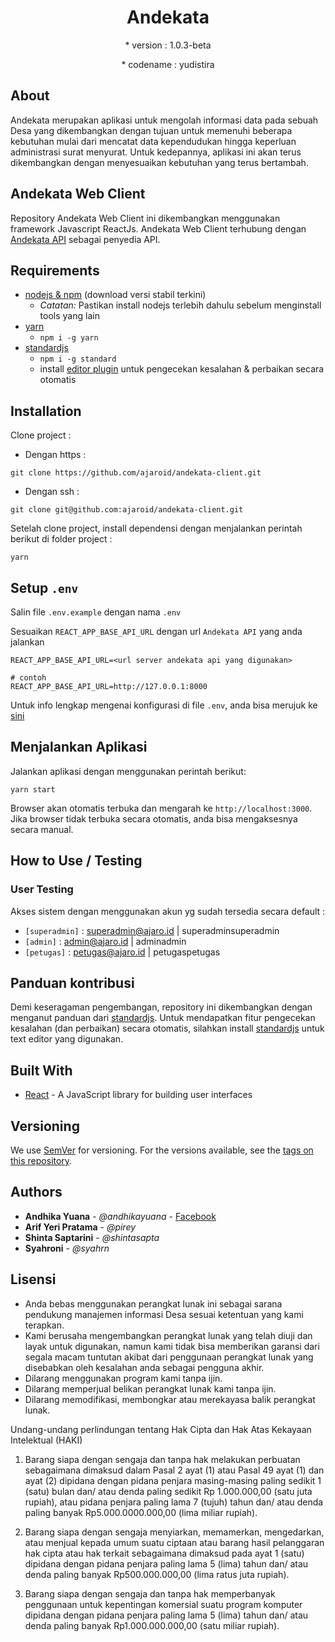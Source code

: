 
<h1 align="center">Andekata</h1>
<p align="center">* version : 1.0.3-beta</p>
<p align="center">* codename : yudistira</p>

## About

Andekata merupakan aplikasi untuk mengolah informasi data pada sebuah Desa yang dikembangkan dengan tujuan untuk memenuhi beberapa kebutuhan mulai dari mencatat data kependudukan hingga keperluan administrasi surat menyurat. Untuk kedepannya, aplikasi ini akan terus dikembangkan dengan menyesuaikan kebutuhan yang terus bertambah.

## Andekata Web Client 

Repository Andekata Web Client ini dikembangkan menggunakan framework Javascript ReactJs. Andekata Web Client terhubung dengan [Andekata API](https://github.com/ajaroid/andekata-api) sebagai penyedia API.

## Requirements

* [nodejs & npm](https://nodejs.org) (download versi stabil terkini) 
    - *Catatan:* Pastikan install nodejs terlebih dahulu sebelum menginstall tools yang lain
* [yarn](https://yarnpkg.com)
    - `npm i -g yarn`
* [standardjs](https://standardjs.com) 
    - `npm i -g standard`
    - install [editor plugin](https://standardjs.com/#are-there-text-editor-plugins) untuk pengecekan kesalahan & perbaikan secara otomatis

## Installation

Clone project :

* Dengan https :

```
git clone https://github.com/ajaroid/andekata-client.git
```

* Dengan ssh :

```
git clone git@github.com:ajaroid/andekata-client.git
```

Setelah clone project, install dependensi dengan menjalankan perintah berikut di folder project :
```
yarn
```

## Setup `.env`

Salin file `.env.example` dengan nama `.env`

Sesuaikan `REACT_APP_BASE_API_URL` dengan url `Andekata API` yang anda jalankan

```
REACT_APP_BASE_API_URL=<url server andekata api yang digunakan>

# contoh
REACT_APP_BASE_API_URL=http://127.0.0.1:8000
```

Untuk info lengkap mengenai konfigurasi di file `.env`, anda bisa merujuk ke [sini](https://github.com/facebookincubator/create-react-app/blob/master/packages/react-scripts/template/README.md#adding-custom-environment-variables)


## Menjalankan Aplikasi

Jalankan aplikasi dengan menggunakan perintah berikut:

```
yarn start
``` 

Browser akan otomatis terbuka dan mengarah ke `http://localhost:3000`. Jika browser tidak terbuka secara otomatis, anda bisa mengaksesnya secara manual.

## How to Use / Testing

### User Testing

Akses sistem dengan menggunakan akun yg sudah tersedia secara default :

- `[superadmin]` : superadmin@ajaro.id | superadminsuperadmin
- `[admin]` : admin@ajaro.id | adminadmin
- `[petugas]` : petugas@ajaro.id | petugaspetugas


## Panduan kontribusi

Demi keseragaman pengembangan, repository ini dikembangkan dengan menganut panduan dari [standardjs](https://standardjs.com/rules.html).
Untuk mendapatkan fitur pengecekan kesalahan (dan perbaikan) secara otomatis, silahkan install [standardjs](https://standardjs.com/#are-there-text-editor-plugins) untuk text editor yang digunakan.

## Built With

* [React](https://reactjs.org/) - A JavaScript library for building user interfaces

## Versioning

We use [SemVer](http://semver.org/) for versioning. For the versions available, see the [tags on this repository](https://gitlab.com/ajaro-id/simdes/simdes-api/tags).

## Authors

* **Andhika Yuana** - *@andhikayuana* - [Facebook](https://www.facebook.com/yuana.andhika)
* **Arif Yeri Pratama** - *@pirey*
* **Shinta Saptarini** - *@shintasapta*
* **Syahroni** - *@syahrn*

## Lisensi 

* Anda bebas menggunakan perangkat lunak ini sebagai sarana pendukung manajemen informasi Desa sesuai ketentuan yang kami terapkan.
* Kami berusaha mengembangkan perangkat lunak yang telah diuji dan layak untuk digunakan, namun kami tidak bisa memberikan garansi dari segala macam tuntutan akibat dari penggunaan perangkat lunak yang disebabkan oleh kesalahan anda sebagai pengguna akhir.
* Dilarang menggunakan program kami tanpa ijin.
* Dilarang memperjual belikan perangkat lunak kami tanpa ijin.
* Dilarang memodifikasi, membongkar atau merekayasa balik perangkat lunak.

Undang-undang perlindungan tentang Hak Cipta dan Hak Atas Kekayaan Intelektual (HAKI) 

1. Barang siapa dengan sengaja dan tanpa hak melakukan perbuatan sebagaimana dimaksud dalam Pasal 2 ayat (1) atau Pasal 49 ayat (1) dan ayat (2) dipidana dengan pidana penjara masing-masing paling sedikit 1 (satu) bulan dan/ atau denda paling sedikit Rp 1.000.000,00 (satu juta rupiah), atau pidana penjara paling lama 7 (tujuh) tahun dan/ atau denda paling banyak Rp5.000.0000.000,00 (lima miliar rupiah). 

2. Barang siapa dengan sengaja menyiarkan, memamerkan, mengedarkan, atau menjual kepada umum suatu ciptaan atau barang hasil pelanggaran hak cipta atau hak terkait sebagaimana dimaksud pada ayat 1 (satu) dipidana dengan pidana penjara paling lama 5 (lima) tahun dan/ atau denda paling banyak Rp500.000.000,00 (lima ratus juta rupiah).

3. Barang siapa dengan sengaja dan tanpa hak memperbanyak penggunaan untuk kepentingan komersial suatu program komputer dipidana dengan pidana penjara paling lama 5 (lima) tahun dan/ atau denda paling banyak Rp1.000.000.000,00 (satu miliar rupiah).
